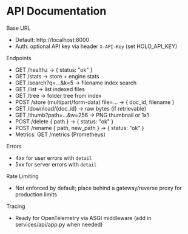 API Documentation
=================

Base URL
- Default: http://localhost:8000
- Auth: optional API key via header `X-API-Key` (set HOLO_API_KEY)

Endpoints
- GET /healthz → { status: "ok" }
- GET /stats → store + engine stats
- GET /search?q=…&k=5 → filename index search
- GET /list → list indexed files
- GET /tree → folder tree from index
- POST /store (multipart/form-data) file=… → { doc_id, filename }
- GET /download/{doc_id} → raw bytes (if retrievable)
- GET /thumb?path=…&w=256 → PNG thumbnail or 1x1
- POST /delete { path } → { status: "ok" }
- POST /rename { path, new_path } → { status: "ok" }
- Metrics: GET /metrics (Prometheus)

Errors
- 4xx for user errors with `detail`
- 5xx for server errors with `detail`

Rate Limiting
- Not enforced by default; place behind a gateway/reverse proxy for production limits

Tracing
- Ready for OpenTelemetry via ASGI middleware (add in services/api/app.py when needed)

